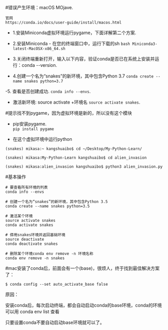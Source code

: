 #错误产生环境：macOS MOjave. 
 ```
 官网
 https://conda.io/docs/user-guide/install/macos.html
 ```
- 1.安装Miniconda虚拟环境运行pygame，下面详解第二个方案.
 
- 2.安装Miniconda - 在您的终端窗口中，运行下载的sh
```bash Miniconda3-latest-MacOSX-x86_64.sh```


- 3.关闭终端重新打开，输入以下内容，验证conda是否已在系统上安装并运行：conda --version. 

- 4.创建一个名为“snakes”的新环境，其中包含Python 3.7
```conda create --name snakes python=3.7```

-5. 查看是否创建成功. 
```conda info --envs```. 

- 激活新环境: source activate +环境名
  ```source activate snakes```. 
  
#提示找不到pygame，因为虚拟环境是新的，所以没有这个模块

- pip安装pygame.    
```pip install pygame```


- 在这个虚拟环境中运行python

```
(snakes) mikasa:~ kangshuaibo$ cd ~/Desktop/My-Python-Learn/

(snakes) mikasa:My-Python-Learn kangshuaibo$ cd alien_invasion

(snakes) mikasa:alien_invasion kangshuaibo$ python3 alien_invasion.py
```


#基本操作
```
# 要查看所有环境的列表
conda info --envs
 
# 创建一个名为“snakes”的新环境，其中包含Python 3.5
conda create --name snakes python=3.5
 
# 激活某个环境
source activate snakes
conda activate snakes
 
# 停用snakes环境并返回基础环境
source deactivate
conda deactivate snakes
 
# 删除某个环境conda env remove -n 环境名称
conda env remove -n snakes

```

#mac安装了conda后，前面会有一个(base)，很烦人，终于找到最佳解决方案了：
```
$ conda config --set auto_activate_base false
```

原因：

安装conda后，每次启动终端，都会自动启动conda的base环境，conda的环境可以用 conda env list 查看

只要设置conda不要自动启动base环境就可以了。
